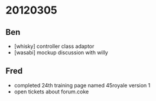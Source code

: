 # 20120305

## Ben
- [whisky] controller class adaptor
- [wasabi] mockup discussion with willy



## Fred
- completed 24th training page named 45royale version 1
- open tickets about forum.coke